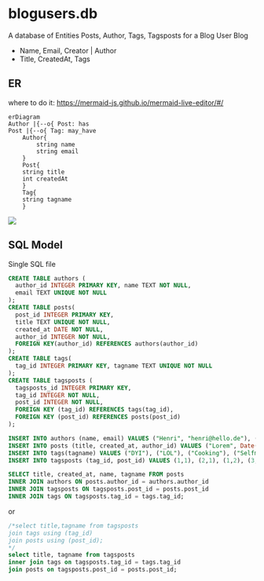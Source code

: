 # blogusers.db
A database of Entities Posts, Author, Tags, Tagsposts for a Blog
User Blog

- Name, Email, Creator | Author
- Title, CreatedAt, Tags

## ER

where to do it:
https://mermaid-js.github.io/mermaid-live-editor/#/

```ER
erDiagram
Author |{--o{ Post: has    
Post |{--o{ Tag: may_have    
    Author{
        string name
        string email
    }
    Post{
    string title
    int createdAt
    }
    Tag{
    string tagname
    }
 ```
    
    
[![](https://mermaid.ink/img/eyJjb2RlIjoiZXJEaWFncmFtXG5BdXRob3IgfHstLW97IFBvc3Q6aGFzICAgIFxuUG9zdCB8ey0tb3sgVGFnOiBtYXlfaGF2ZSAgICBcbiAgICBBdXRob3J7XG4gICAgICAgIHN0cmluZyBuYW1lXG4gICAgICAgIHN0cmluZyBlbWFpbFxuICAgIH1cbiAgICBQb3N0e1xuICAgIHN0cmluZyB0aXRsZVxuICAgIGludCBjcmVhdGVkQXRcbiAgICB9XG4gICAgVGFne1xuICAgIHN0cmluZyB0YWduYW1lXG4gICAgfSIsIm1lcm1haWQiOnt9LCJ1cGRhdGVFZGl0b3IiOmZhbHNlfQ)](https://mermaid-js.github.io/mermaid-live-editor/#/edit/eyJjb2RlIjoiZXJEaWFncmFtXG5BdXRob3IgfHstLW97IFBvc3Q6aGFzICAgIFxuUG9zdCB8ey0tb3sgVGFnOiBtYXlfaGF2ZSAgICBcbiAgICBBdXRob3J7XG4gICAgICAgIHN0cmluZyBuYW1lXG4gICAgICAgIHN0cmluZyBlbWFpbFxuICAgIH1cbiAgICBQb3N0e1xuICAgIHN0cmluZyB0aXRsZVxuICAgIGludCBjcmVhdGVkQXRcbiAgICB9XG4gICAgVGFne1xuICAgIHN0cmluZyB0YWduYW1lXG4gICAgfSIsIm1lcm1haWQiOnt9LCJ1cGRhdGVFZGl0b3IiOmZhbHNlfQ)

## SQL Model

Single SQL file




```SQL
CREATE TABLE authors (
  author_id INTEGER PRIMARY KEY, name TEXT NOT NULL, 
  email TEXT UNIQUE NOT NULL
);
CREATE TABLE posts(
  post_id INTEGER PRIMARY KEY, 
  title TEXT UNIQUE NOT NULL, 
  created_at DATE NOT NULL, 
  author_id INTEGER NOT NULL, 
  FOREIGN KEY(author_id) REFERENCES authors(author_id)
);
CREATE TABLE tags(
  tag_id INTEGER PRIMARY KEY, tagname TEXT UNIQUE NOT NULL
);
CREATE TABLE tagsposts (
  tagsposts_id INTEGER PRIMARY KEY, 
  tag_id INTEGER NOT NULL, 
  post_id INTEGER NOT NULL, 
  FOREIGN KEY (tag_id) REFERENCES tags(tag_id), 
  FOREIGN KEY (post_id) REFERENCES posts(post_id)
);
```
```SQL
INSERT INTO authors (name, email) VALUES ("Henri", "henri@hello.de"), ("Adrian", "adrian@hello.de"), ("Filippo", "filippo@hello.de"), ("Nick", "nick@hello.de");
INSERT INTO posts (title, created_at, author_id) VALUES ("Lorem", Date("now"), 1), ("Ipsum", Date("now"), 2), ("Sit", Date("now"), 3), ("Dolor", Date("now"), 4);
INSERT INTO tags(tagname) VALUES ("DYI"), ("LOL"), ("Cooking"), ("Selfmade");
INSERT INTO tagsposts (tag_id, post_id) VALUES (1,1), (2,1), (1,2), (3,2), (3,3), (4,4);
```

```SQL
SELECT title, created_at, name, tagname FROM posts
INNER JOIN authors ON posts.author_id = authors.author_id
INNER JOIN tagsposts ON tagsposts.post_id = posts.post_id
INNER JOIN tags ON tagsposts.tag_id = tags.tag_id;
```
or 
```SQL
/*select title,tagname from tagsposts
join tags using (tag_id)
join posts using (post_id);
*/
select title, tagname from tagsposts
inner join tags on tagsposts.tag_id = tags.tag_id
join posts on tagsposts.post_id = posts.post_id;
```

